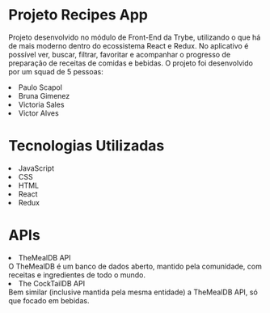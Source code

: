 # Projeto Recipes App
Projeto desenvolvido no módulo de Front-End da Trybe, utilizando o que há de mais moderno dentro do ecossistema React e Redux.
No aplicativo é possível ver, buscar, filtrar, favoritar e acompanhar o progresso de preparação de receitas de comidas e bebidas.
O projeto foi desenvolvido por um squad de 5 pessoas:
<li><a href="https://github.com/PauloScapol"></a>Paulo Scapol</li>
<li><a href="https://github.com/brunagimenez"></a>Bruna Gimenez</li>
<li><a href="https://github.com/VicSales28"></a>Victoria Sales</li>
<li><a href="https://github.com/VictorDmgs"></a>Victor Alves</li>

# Tecnologias Utilizadas
<li>JavaScript</li>
<li>CSS</li>
<li>HTML</li>
<li>React</li>
<li>Redux</li>

# APIs
<li>TheMealDB API</li>
O TheMealDB é um banco de dados aberto, mantido pela comunidade, com receitas e ingredientes de todo o mundo.
<li>The CockTailDB API</li>
Bem similar (inclusive mantida pela mesma entidade) a TheMealDB API, só que focado em bebidas.
